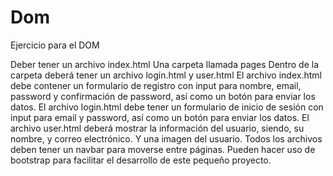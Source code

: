 # Dom
Ejercicio para el DOM

Deber tener un archivo index.html
Una carpeta llamada pages 
Dentro de la carpeta deberá tener un archivo login.html y user.html
El archivo index.html debe contener un formulario de registro con input para nombre, email, password y confirmación de password, así como un botón para enviar los datos.
El archivo login.html debe tener un formulario de inicio de sesión con input para email y password, así como un botón para enviar los datos.
El archivo user.html deberá mostrar la información del usuario, siendo, su nombre, y correo electrónico. Y una imagen del usuario.
Todos los archivos deben tener un navbar para moverse entre páginas. 
Pueden hacer uso de bootstrap para facilitar el desarrollo de este pequeño proyecto.
 

